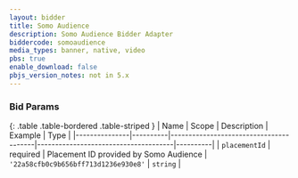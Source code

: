 ```yaml
---
layout: bidder
title: Somo Audience
description: Somo Audience Bidder Adapter
biddercode: somoaudience
media_types: banner, native, video
pbs: true
enable_download: false
pbjs_version_notes: not in 5.x
---
```



### Bid Params

{: .table .table-bordered .table-striped }
| Name          | Scope    | Description                            | Example                              | Type     |
|---------------|----------|----------------------------------------|--------------------------------------|----------|
| `placementId` | required | Placement ID provided by Somo Audience | `'22a58cfb0c9b656bff713d1236e930e8'` | `string` |
